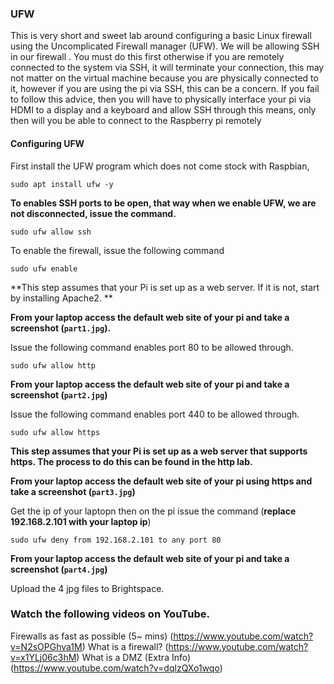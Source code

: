 ### UFW

This is very short and sweet lab around configuring a basic Linux firewall using the Uncomplicated Firewall manager (UFW). We will be allowing SSH in our firewall . You must do this first otherwise if you are remotely connected to the system via SSH, it will terminate your connection, this may not matter on the virtual machine because you are physically connected to it, however if you are using the pi via SSH, this can be a concern. If you fail to follow this advice, then you will have to physically interface your pi via HDMI to a display and a keyboard and allow SSH through this means, only then will you be able to connect to the Raspberry pi remotely 

#### Configuring UFW

First install the UFW program which does not come stock with Raspbian, 

`sudo apt install ufw -y`

**To enables  SSH ports to be open, that way when we enable UFW, we are not disconnected, issue the command.**

`sudo ufw allow ssh`

To enable the firewall, issue the following command 

`sudo ufw enable`

**This step assumes that your Pi is set up as a web server. If it is not, start by installing Apache2. **

**From your laptop access the default web site of your pi and take a screenshot (`part1.jpg`).** 

Issue the following command enables port 80 to be allowed through.

`sudo ufw allow http`

**From your laptop access the default web site of your pi and take a screenshot (`part2.jpg`)**

Issue the following command enables port 440 to be allowed through.

`sudo ufw allow https`

**This step assumes that your Pi is set up as a web server that supports https. The process to do this can be found in the http lab.**

**From your laptop access the default web site of your pi using https and take a screenshot (`part3.jpg`)**

Get the ip of your laptopn then on the pi issue the command (**replace 192.168.2.101 with your laptop ip**)

`sudo ufw deny from 192.168.2.101 to any port 80`

**From your laptop access the default web site of your pi and take a screenshot (`part4.jpg`)**

Upload the 4 jpg files to Brightspace.



### Watch the following videos on YouTube.

Firewalls as fast as possible (5~ mins) (https://www.youtube.com/watch?v=N2sOPGhva1M)
What is a firewall? (https://www.youtube.com/watch?v=x1YLj06c3hM) 
What is a DMZ (Extra Info) (https://www.youtube.com/watch?v=dqlzQXo1wqo)